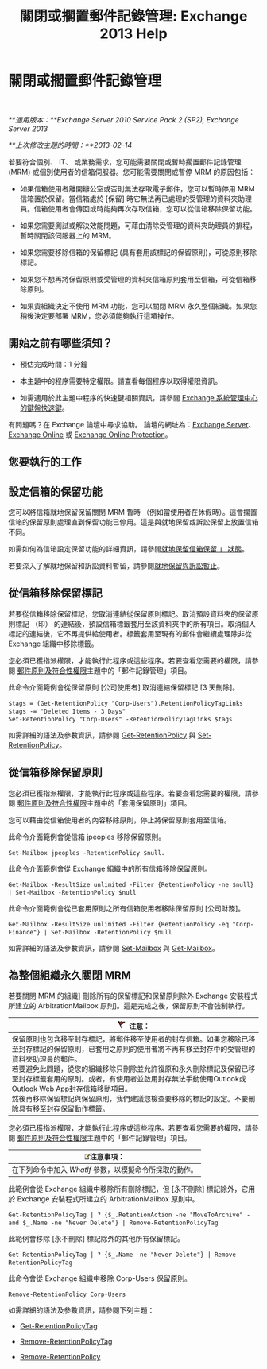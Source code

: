 ﻿---
title: '關閉或擱置郵件記錄管理: Exchange 2013 Help'
TOCTitle: 關閉或擱置郵件記錄管理
ms:assetid: 631191aa-3bba-4ebf-a727-c48ed2ebe176
ms:mtpsurl: https://technet.microsoft.com/zh-tw/library/Aa998580(v=EXCHG.150)
ms:contentKeyID: 52062546
ms.date: 05/21/2018
mtps_version: v=EXCHG.150
ms.translationtype: MT
---

# 關閉或擱置郵件記錄管理

 

_**適用版本：**Exchange Server 2010 Service Pack 2 (SP2), Exchange Server 2013_

_**上次修改主題的時間：**2013-02-14_

若要符合個別、 IT、 或業務需求，您可能需要關閉或暫時擱置郵件記錄管理 (MRM) 或個別使用者的信箱伺服器。您可能需要關閉或暫停 MRM 的原因包括：

  - 如果信箱使用者離開辦公室或否則無法存取電子郵件，您可以暫時停用 MRM 信箱置於保留。當信箱處於 \[保留\] 時它無法再已處理的受管理的資料夾助理員。信箱使用者會傳回或時能夠再次存取信箱，您可以從信箱移除保留功能。

  - 如果您需要測試或解決效能問題，可藉由清除受管理的資料夾助理員的排程，暫時關閉該伺服器上的 MRM。

  - 如果您需要移除信箱的保留標記 (具有套用該標記的保留原則)，可從原則移除標記。

  - 如果您不想再將保留原則或受管理的資料夾信箱原則套用至信箱，可從信箱移除原則。

  - 如果貴組織決定不使用 MRM 功能，您可以關閉 MRM 永久整個組織。如果您稍後決定要部署 MRM，您必須能夠執行這項操作。

## 開始之前有哪些須知？

  - 預估完成時間：1 分鐘

  - 本主題中的程序需要特定權限。請查看每個程序以取得權限資訊。

  - 如需適用於此主題中程序的快速鍵相關資訊，請參閱 [Exchange 系統管理中心的鍵盤快速鍵](keyboard-shortcuts-in-the-exchange-admin-center-exchange-online-protection-help.md)。

有問題嗎？在 Exchange 論壇中尋求協助。 論壇的網址為：[Exchange Server](https://go.microsoft.com/fwlink/p/?linkid=60612)、 [Exchange Online](https://go.microsoft.com/fwlink/p/?linkid=267542) 或 [Exchange Online Protection](https://go.microsoft.com/fwlink/p/?linkid=285351)。

## 您要執行的工作

## 設定信箱的保留功能

您可以將信箱就地保留保留關閉 MRM 暫時 （例如當使用者在休假時）。這會擱置信箱的保留原則處理直到保留功能已停用。這是與就地保留或訴訟保留上放置信箱不同。

如需如何為信箱設定保留功能的詳細資訊，請參閱[就地保留信箱保留 」 狀態](place-a-mailbox-on-retention-hold-exchange-2013-help.md)。

若要深入了解就地保留和訴訟資料暫留，請參閱[就地保留與訴訟暫止](in-place-hold-and-litigation-hold-exchange-2013-help.md)。

## 從信箱移除保留標記

若要從信箱移除保留標記，您取消連結從保留原則標記。取消預設資料夾的保留原則標記 （印） 的連結後，預設信箱標籤套用至該資料夾中的所有項目。取消個人標記的連結後，它不再提供給使用者。標籤套用至現有的郵件會繼續處理除非從 Exchange 組織中移除標籤。

您必須已獲指派權限，才能執行此程序或這些程序。若要查看您需要的權限，請參閱 [郵件原則及符合性權限](messaging-policy-and-compliance-permissions-exchange-2013-help.md)主題中的「郵件記錄管理」項目。

此命令介面範例會從保留原則 \[公司使用者\] 取消連結保留標記 \[3 天刪除\]。

    $tags = (Get-RetentionPolicy "Corp-Users").RetentionPolicyTagLinks
    $tags -= "Deleted Items - 3 Days"
    Set-RetentionPolicy "Corp-Users" -RetentionPolicyTagLinks $tags

如需詳細的語法及參數資訊，請參閱 [Get-RetentionPolicy](https://technet.microsoft.com/zh-tw/library/dd298086\(v=exchg.150\)) 與 [Set-RetentionPolicy](https://technet.microsoft.com/zh-tw/library/dd335196\(v=exchg.150\))。

## 從信箱移除保留原則

您必須已獲指派權限，才能執行此程序或這些程序。若要查看您需要的權限，請參閱 [郵件原則及符合性權限](messaging-policy-and-compliance-permissions-exchange-2013-help.md)主題中的「套用保留原則」項目。

您可以藉由從信箱使用者的內容移除原則，停止將保留原則套用至信箱。

此命令介面範例會從信箱 jpeoples 移除保留原則。

    Set-Mailbox jpeoples -RetentionPolicy $null.

此命令介面範例會從 Exchange 組織中的所有信箱移除保留原則。

    Get-Mailbox -ResultSize unlimited -Filter {RetentionPolicy -ne $null} | Set-Mailbox -RetentionPolicy $null

此命令介面範例會從已套用原則之所有信箱使用者移除保留原則 \[公司財務\]。

    Get-Mailbox -ResultSize unlimited -Filter {RetentionPolicy -eq "Corp-Finance"} | Set-Mailbox -RetentionPolicy $null

如需詳細的語法及參數資訊，請參閱 [Set-Mailbox](https://technet.microsoft.com/zh-tw/library/bb123981\(v=exchg.150\)) 與 [Get-Mailbox](https://technet.microsoft.com/zh-tw/library/bb123685\(v=exchg.150\))。

## 為整個組織永久關閉 MRM

若要關閉 MRM 的組織\] 刪除所有的保留標記和保留原則除外 Exchange 安裝程式所建立的 ArbitrationMailbox 原則\]。這是完成之後，保留原則不會強制執行。

<table>
<thead>
<tr class="header">
<th><img src="images/Dd876857.Caution(EXCHG.150).gif" title="注意" alt="注意" />注意：</th>
</tr>
</thead>
<tbody>
<tr class="odd">
<td>保留原則也包含移至封存標記，將郵件移至使用者的封存信箱。如果您移除已移至封存標記的保留原則，已套用之原則的使用者將不再有移至封存中的受管理的資料夾助理員的郵件。<br />
若要避免此問題，從您的組織移除只刪除並允許復原和永久刪除標記及保留已移至封存標籤套用的原則。或者，有使用者並啟用封存無法手動使用Outlook或Outlook Web App封存信箱移動項目。<br />
然後再移除保留標記與保留原則，我們建議您檢查要移除的標記的設定。不要刪除具有移至封存保留動作標籤。</td>
</tr>
</tbody>
</table>


您必須已獲指派權限，才能執行此程序或這些程序。若要查看您需要的權限，請參閱 [郵件原則及符合性權限](messaging-policy-and-compliance-permissions-exchange-2013-help.md)主題中的「郵件記錄管理」項目。

<table>
<thead>
<tr class="header">
<th><img src="images/Bb124558.note(EXCHG.150).gif" title="注意事項" alt="注意事項" />注意事項：</th>
</tr>
</thead>
<tbody>
<tr class="odd">
<td>在下列命令中加入 <em>WhatIf</em> 參數，以模擬命令所採取的動作。</td>
</tr>
</tbody>
</table>


此範例會從 Exchange 組織中移除所有刪除標記，但 \[永不刪除\] 標記除外，它用於 Exchange 安裝程式所建立的 ArbitrationMailbox 原則中。

    Get-RetentionPolicyTag | ? {$_.RetentionAction -ne "MoveToArchive" -and $_.Name -ne "Never Delete"} | Remove-RetentionPolicyTag

此範例會移除 \[永不刪除\] 標記除外的其他所有保留標記。

    Get-RetentionPolicyTag | ? {$_.Name -ne "Never Delete"} | Remove-RetentionPolicyTag

此命令會從 Exchange 組織中移除 Corp-Users 保留原則。

    Remove-RetentionPolicy Corp-Users

如需詳細的語法及參數資訊，請參閱下列主題：

  - [Get-RetentionPolicyTag](https://technet.microsoft.com/zh-tw/library/dd298009\(v=exchg.150\))

  - [Remove-RetentionPolicyTag](https://technet.microsoft.com/zh-tw/library/dd335092\(v=exchg.150\))

  - [Remove-RetentionPolicy](https://technet.microsoft.com/zh-tw/library/dd297962\(v=exchg.150\))

